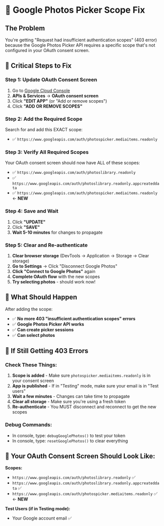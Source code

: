 # 🔧 Google Photos Picker Scope Fix

## The Problem
You're getting "Request had insufficient authentication scopes" (403 error) because the Google Photos Picker API requires a specific scope that's not configured in your OAuth consent screen.

## 🚨 **Critical Steps to Fix**

### **Step 1: Update OAuth Consent Screen**
1. Go to [Google Cloud Console](https://console.cloud.google.com/)
2. **APIs & Services** → **OAuth consent screen**
3. Click **"EDIT APP"** (or "Add or remove scopes")
4. Click **"ADD OR REMOVE SCOPES"**

### **Step 2: Add the Required Scope**
Search for and add this EXACT scope:
- ✅ `https://www.googleapis.com/auth/photospicker.mediaitems.readonly`

### **Step 3: Verify All Required Scopes**
Your OAuth consent screen should now have ALL of these scopes:
- ✅ `https://www.googleapis.com/auth/photoslibrary.readonly`
- ✅ `https://www.googleapis.com/auth/photoslibrary.readonly.appcreateddata`
- ✅ `https://www.googleapis.com/auth/photospicker.mediaitems.readonly` ← **NEW**

### **Step 4: Save and Wait**
1. Click **"UPDATE"**
2. Click **"SAVE"**
3. **Wait 5-10 minutes** for changes to propagate

### **Step 5: Clear and Re-authenticate**
1. **Clear browser storage** (DevTools → Application → Storage → Clear storage)
2. **Go to Settings** → Click "Disconnect Google Photos"
3. **Click "Connect to Google Photos"** again
4. **Complete OAuth flow** with the new scopes
5. **Try selecting photos** - should work now!

## 🎯 **What Should Happen**

After adding the scope:
- ✅ **No more 403 "insufficient authentication scopes" errors**
- ✅ **Google Photos Picker API works**
- ✅ **Can create picker sessions**
- ✅ **Can select photos**

## 🚨 **If Still Getting 403 Errors**

### **Check These Things:**

1. **Scope is added** - Make sure `photospicker.mediaitems.readonly` is in your consent screen
2. **App is published** - If in "Testing" mode, make sure your email is in "Test users"
3. **Wait a few minutes** - Changes can take time to propagate
4. **Clear all storage** - Make sure you're using a fresh token
5. **Re-authenticate** - You MUST disconnect and reconnect to get the new scopes

### **Debug Commands:**
- In console, type: `debugGooglePhotos()` to test your token
- In console, type: `resetGooglePhotos()` to clear everything

## 📝 **Your OAuth Consent Screen Should Look Like:**

**Scopes:**
- `https://www.googleapis.com/auth/photoslibrary.readonly` ✅
- `https://www.googleapis.com/auth/photoslibrary.readonly.appcreateddata` ✅
- `https://www.googleapis.com/auth/photospicker.mediaitems.readonly` ✅ ← **NEW**

**Test Users (if in Testing mode):**
- Your Google account email ✅
